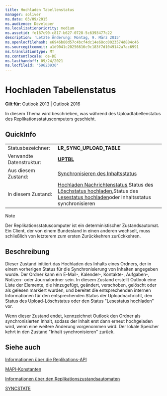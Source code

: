 ```yaml
---
title: Hochladen Tabellenstatus
manager: soliver
ms.date: 03/09/2015
ms.audience: Developer
ms.localizationpriority: medium
ms.assetid: fe167c90-c817-b627-0728-5c6393477c22
description: 'Letzte Änderung: Montag, 9. März 2015'
ms.openlocfilehash: e6946b80d57c4bcf4dc14e68cc0023574d884c46
ms.sourcegitcommit: a1d9041c20256616c9c183f7d1049142a7ac6991
ms.translationtype: MT
ms.contentlocale: de-DE
ms.lasthandoff: 09/24/2021
ms.locfileid: "59623936"
---
```

# <a name="upload-table-state"></a>Hochladen Tabellenstatus

  
  
**Gilt für**: Outlook 2013 | Outlook 2016 
  
 In diesem Thema wird beschrieben, was während des Uploadtabellenstatus des Replikationsstatuscomputers geschieht. 
  
## <a name="quick-info"></a>QuickInfo

|||
|:-----|:-----|
|Statusbezeichner:  <br/> |**LR_SYNC_UPLOAD_TABLE** <br/> |
|Verwandte Datenstruktur:  <br/> |**[UPTBL](uptbl.md)** <br/> |
|Aus diesem Zustand:  <br/> |[Synchronisieren des Inhaltsstatus](synchronize-contents-state.md) <br/> |
|In diesem Zustand:  <br/> |[Hochladen Nachrichtenstatus,](upload-message-state.md)Status des [Löschstatus hochladen,](upload-delete-status-state.md)Status des [Lesestatus hochladen](upload-read-status-state.md)oder Inhaltsstatus synchronisieren  <br/> |
   
> [!NOTE]
> Der Replikationsstatuscomputer ist ein deterministischer Zustandsautomat. Ein Client, der von einem Bundesland in einen anderen wechselt, muss schließlich von letzterem zum ersten Zurückkehren zurückkehren. 
  
## <a name="description"></a>Beschreibung

Dieser Zustand initiiert das Hochladen des Inhalts eines Ordners, der in einem vorherigen Status für die Synchronisierung von Inhalten angegeben wurde. Der Ordner kann ein E-Mail-, Kalender-, Kontakte-, Aufgaben-, Notizen- oder Journalordner sein. In diesem Zustand erstellt Outlook eine Liste der Elemente, die hinzugefügt, geändert, verschoben, gelöscht oder als gelesen markiert wurden, und bereitet die entsprechenden internen Informationen für den entsprechenden Status der Uploadnachricht, den Status des Upload-Löschstatus oder den Status "Lesestatus hochladen" vor.
  
Wenn dieser Zustand endet, kennzeichnet Outlook den Ordner als synchronisierten Inhalt, sodass der Inhalt erst dann erneut hochgeladen wird, wenn eine weitere Änderung vorgenommen wird. Der lokale Speicher kehrt in den Zustand "Inhalt synchronisieren" zurück.
  
## <a name="see-also"></a>Siehe auch



[Informationen über die Replikations-API](about-the-replication-api.md)
  
[MAPI-Konstanten](mapi-constants.md)
  
[Informationen über den Replikationszustandsautomaten](about-the-replication-state-machine.md)
  
[SYNCSTATE](syncstate.md)

